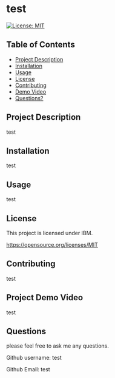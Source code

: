 # test
  [![License: MIT](https://img.shields.io/badge/License-MIT-yellow.svg)](https://opensource.org/licenses/MIT)

  ## Table of Contents

  * [Project Description](#project-description)
  * [Installation](#installation)
  * [Usage](#usage)
  * [License](#license)
  * [Contributing](#contributing)
  * [Demo Video](#Project-Demo-Video)
  * [Questions?](#questions)

  ## Project Description
  
  test
  
  ## Installation
  
  test
  
  ## Usage
  
  test
  
  ## License
  
  This project is licensed under IBM. 

  https://opensource.org/licenses/MIT
  
  ## Contributing
  
  test
  
  ## Project Demo Video
  
  test
  
  ## Questions
  
  please feel free to ask me any questions.
  
  Github username: test
  
  Github Email: test

